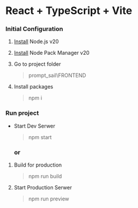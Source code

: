 # React + TypeScript + Vite

### Initial Configuration

1. [Install](https://nodejs.org/en/download) Node.js v20

2. [Install](https://www.npmjs.com/package/npm) Node Pack Manager v20

3. Go to project folder

    > prompt_sail\FRONTEND

4. Install packages
    > npm i

### Run project

-   Start Dev Serwer

    > npm start

    ### or

1. Build for production
    > npm run build
2. Start Production Serwer
    > npm run preview
